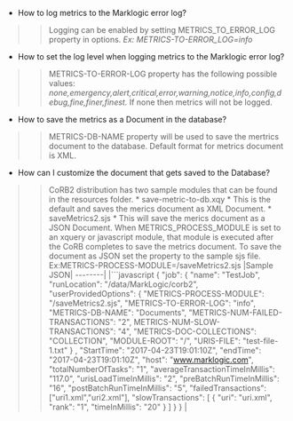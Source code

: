 * How to log metrics to the Marklogic error log?
>>Logging can be enabled by setting METRICS_TO_ERROR_LOG property in options.
*Ex: METRICS-TO-ERROR_LOG=info*
* How to set the log level when logging metrics to the Marklogic error log?
>>METRICS-TO-ERROR-LOG property has the following possible values:
*none,emergency,alert,critical,error,warning,notice,info,config,debug,fine,finer,finest.*
If none then metrics will not be logged.
* How to save the metrics as a Document in the database?
>>METRICS-DB-NAME property will be used to save the mertrics document to the database.
Default format for metrics document is XML.
* How can I customize the document that gets saved to the Database?
>>CoRB2 distribution has two sample modules that can be found in the resources folder.
    * save-metric-to-db.xqy 
        *   This is the default and saves the merics document as XML Document.
    * saveMetrics2.sjs
        *   This will save the merics document as a JSON Document.
>> When METRICS_PROCESS_MODULE is set to an xquery or javascript module, that module is executed after the CoRB completes to save the metrics document.
>> To save the document as JSON set the property to the sample sjs file. Ex:METRICS-PROCESS-MODULE=/saveMetrics2.sjs
|Sample JSON|
--------|
|```javascript 
{
"job":
{
    "name": "TestJob",
    "runLocation": "/data/MarkLogic/corb2",
    "userProvidedOptions":
    {
        "METRICS-PROCESS-MODULE": "/saveMetrics2.sjs",
        "METRICS-TO-ERROR-LOG": "info",
        "METRICS-DB-NAME": "Documents",
        "METRICS-NUM-FAILED-TRANSACTIONS": "2",
        METRICS-NUM-SLOW-TRANSACTIONS": "4",
        "METRICS-DOC-COLLECTIONS": "COLLECTION",
        "MODULE-ROOT": "/",
        "URIS-FILE": "test-file-1.txt"
    }
    ,
    "StartTime": "2017-04-23T19:01:10Z",
    "endTime": "2017-04-23T19:01:10Z",
    "host": "www.marklogic.com",
    "totalNumberOfTasks": "1",
    "averageTransactionTimeInMillis": "117.0",
    "urisLoadTimeInMillis": "2",
    "preBatchRunTimeInMillis": "16",
    "postBatchRunTimeInMillis": "5",
    "failedTransactions":["uri1.xml","uri2.xml"],
    "slowTransactions":
    [
    {
    "uri": "uri.xml",
    "rank": "1",
    "timeInMillis": "20"
    }
    ]
  }
}
|
